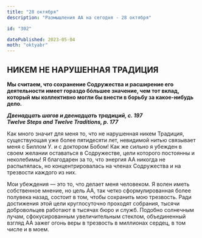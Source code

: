 ```yaml
---
title: "28 октября"
description: "Размышления АА на сегодня - 28 октября"

id: "302"

datePublished: 2023-05-04
moth: "oktyabr"
---
```


## НИКЕМ НЕ НАРУШЕННАЯ ТРАДИЦИЯ

**Мы считаем, что сохранение Содружества и расширение его деятельности имеет
гораздо бóльшее значение, чем тот вклад, который мы коллективно могли бы
внести в борьбу за какое-нибудь дело.**

**_Двенадцать шагов и двенадцать традиций, с. 197  
Twelve Steps and Twelve Traditions, p. 177_**

Как много значит для меня то, что не нарушенная никем Традиция, существующая
уже более пятидесяти лет, невидимой нитью связывает меня с Биллом У. и с
доктором Бобом! Как же сильно я убежден в своем желании оставаться в
Содружестве, цели которого постоянны и неколебимы! Я благодарен за то, что
энергия АА никогда не распылялась, но концентрировалась на членах Содружества
и на трезвости каждого из них.

Мои убеждения — это то, что делает меня человеком. Я волен иметь собственное
мнение, но цель АА, так четко сформулированная более полувека назад, состоит в
том, чтобы сохранить мою трезвость. Ради достижения этой цели круглосуточно
проходят собрания, тысячи добровольцев работают в тысячах бюро и служб.
Подобно солнечным лучам, сфокусированным увеличительным стеклом, объединенный
взгляд АА зажег огонь веры в трезвость в миллионах сердец, в том числе и в
моем.
